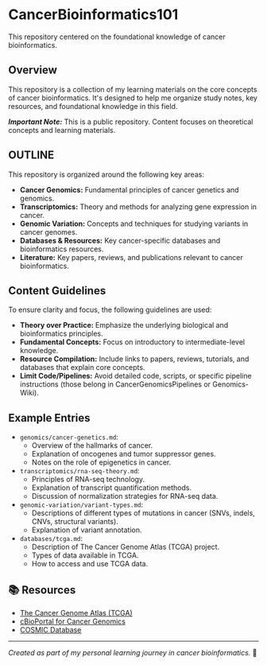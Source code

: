 # CancerBioinformatics101

This repository centered on the foundational knowledge of cancer bioinformatics. 

## Overview

This repository is a collection of my learning materials on the core concepts of cancer bioinformatics. 
It's designed to help me organize study notes, key resources, and foundational knowledge in this field.

**_Important Note:_** This is a public repository. 
Content focuses on theoretical concepts and learning materials.

## OUTLINE

This repository is organized around the following key areas:

* **Cancer Genomics:** Fundamental principles of cancer genetics and genomics.
* **Transcriptomics:** Theory and methods for analyzing gene expression in cancer.
* **Genomic Variation:** Concepts and techniques for studying variants in cancer genomes.
* **Databases & Resources:** Key cancer-specific databases and bioinformatics resources.
* **Literature:** Key papers, reviews, and publications relevant to cancer bioinformatics.


## Content Guidelines

To ensure clarity and focus, the following guidelines are used:

* **Theory over Practice:** Emphasize the underlying biological and bioinformatics principles.
* **Fundamental Concepts:** Focus on introductory to intermediate-level knowledge.
* **Resource Compilation:** Include links to papers, reviews, tutorials, and databases that explain core concepts.
* **Limit Code/Pipelines:** Avoid detailed code, scripts, or specific pipeline instructions (those belong in CancerGenomicsPipelines or Genomics-Wiki).

## Example Entries

* `genomics/cancer-genetics.md`:
    * Overview of the hallmarks of cancer.
    * Explanation of oncogenes and tumor suppressor genes.
    * Notes on the role of epigenetics in cancer.
* `transcriptomics/rna-seq-theory.md`:
    * Principles of RNA-seq technology.
    * Explanation of transcript quantification methods.
    * Discussion of normalization strategies for RNA-seq data.
* `genomic-variation/variant-types.md`:
    * Descriptions of different types of mutations in cancer (SNVs, indels, CNVs, structural variants).
    * Explanation of variant annotation.
* `databases/tcga.md`:
    * Description of The Cancer Genome Atlas (TCGA) project.
    * Types of data available in TCGA.
    * How to access and use TCGA data.

## 📚 Resources
- [The Cancer Genome Atlas (TCGA)](https://www.cancer.gov/tcga)
- [cBioPortal for Cancer Genomics](https://www.cbioportal.org/)
- [COSMIC Database](https://cancer.sanger.ac.uk/cosmic)


---

*Created as part of my personal learning journey in cancer bioinformatics.* 🚀

